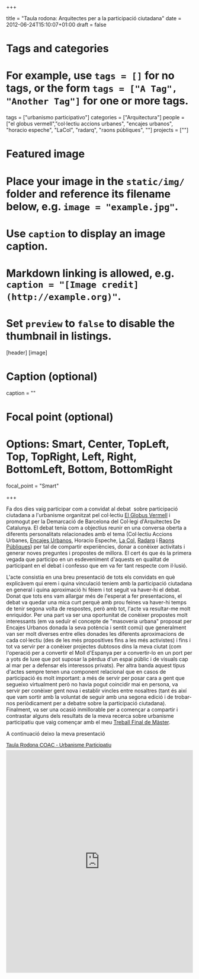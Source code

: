 +++

title = "Taula rodona: Arquitectes per a la participació ciutadana"
date = 2012-06-24T15:10:07+01:00
draft = false

# Tags and categories
# For example, use `tags = []` for no tags, or the form `tags = ["A Tag", "Another Tag"]` for one or more tags.
tags = ["urbanismo participativo"]
categories = ["Arquitectura"]
people = ["el globus vermell","col·lectiu accions urbanes", "encajes urbanos", "horacio espeche", "LaCol", "radarq", "raons públiques", ""]
projects = [""]

# Featured image
# Place your image in the `static/img/` folder and reference its filename below, e.g. `image = "example.jpg"`.
# Use `caption` to display an image caption.
#   Markdown linking is allowed, e.g. `caption = "[Image credit](http://example.org)"`.
# Set `preview` to `false` to disable the thumbnail in listings.
[header]
[image]
# Caption (optional)
caption = ""

# Focal point (optional)
# Options: Smart, Center, TopLeft, Top, TopRight, Left, Right, BottomLeft, Bottom, BottomRight
focal_point = "Smart"

+++
<p>Fa dos dies vaig participar com a convidat al debat&nbsp; sobre participació ciutadana a l'urbanisme organitzat pel col·lectiu <a href="http://elglobusvermell.wordpress.com/">El Globus Vermell</a> i promogut per la Demarcació de Barcelona del Col·legi d'Arquitectes De Catalunya. El debat tenia com a objectius reunir en una conversa oberta a diferents personalitats relacionades amb el tema (Col·lectiu Accions Urbanes, <a href="http://encajesurbanos.wordpress.com/">Encajes Urbanos</a>, Horacio Espeche, <a href="http://www.lacol.org/">La Col</a>, <a href="http://radarq.net">Radarq</a> i <a href="http://www.raonspubliques.org/">Raons Públiques</a>) per tal de compartir experiències, donar a conèixer activitats i generar noves preguntes i propostes de millora. El cert és que és la primera vegada que participo en un esdeveniment d'aquests en qualitat de participant en el debat i confesso que em va fer tant respecte com il·lusió.&nbsp;</p><p>L'acte consistia en una breu presentació de tots els convidats en què explicàvem qui erem i quina vinculació teniem amb la participació ciutadana en general i quina aproximació hi fèiem i tot seguit va haver-hi el debat. Donat que tots ens vam allargar més de l'esperat a fer presentacions, el debat va quedar una mica curt perquè amb prou feines va haver-hi temps de tenir segona volta de respostes, però amb tot, l'acte va resultar-me molt enriquidor. Per una part va ser una oportunitat de conèixer propostes molt interessants (em va seduïr el concepte de "masoveria urbana" proposat per Encajes Urbanos donada la seva potència i sentit comú) que generalment van ser molt diverses entre elles donades les diferents aproximacions de cada col·lectiu (des de les més propositives fins a les més activistes) i fins i tot va servir per a conèixer projectes dubtosos dins la meva ciutat (com l'operació per a convertir el Moll d'Espanya per a convertir-lo en un port per a yots de luxe que pot suposar la pèrdua d'un espai públic i de visuals cap al mar per a defensar els interessos privats). Per altra banda aquest tipus d'actes sempre tenen una component relacional que en casos de participació és molt important: a més de servir per posar cara a gent que segueixo virtualment però no havia pogut coincidir mai en persona, va servir per conèixer gent nova i establir vincles entre nosaltres (tant és així que vam sortir amb la voluntat de seguir amb una segona edició i de trobar-nos periòdicament per a debatre sobre la participació ciutadana). Finalment, va ser una ocasió inmillorable per a començar a compartir i contrastar alguns dels resultats de la meva recerca sobre urbanisme participatiu que vaig començar amb el meu <a href="https://carloscamara.es/blog/2012/04/03/trabajo-final-de-máster-urbanismo-y-participación-ciudadana/">Treball Final de Màster</a>.</p><p>A continuació deixo la meva presentació</p><p><a href="http://www.scribd.com/doc/98387306/Taula-Rodona-COAC-Urbanisme-Participatiu" style="margin: 12px auto 6px auto; font-family: Helvetica,Arial,Sans-serif; font-style: normal; font-variant: normal; font-weight: normal; font-size: 14px; line-height: normal; font-size-adjust: none; font-stretch: normal; -x-system-font: none; display: block; text-decoration: underline;" title="View Taula Rodona COAC - Urbanisme Participatiu on Scribd">Taula Rodona COAC - Urbanisme Participatiu</a><iframe class="scribd_iframe_embed" data-aspect-ratio="1.33333333333333" data-auto-height="true" id="doc_88340" src="http://www.scribd.com/embeds/98387306/content?start_page=1&amp;view_mode=list&amp;access_key=key-1ewnfte8cce4ddy8ah72" frameborder="0" height="600" scrolling="no" width="100%"></iframe></p>
